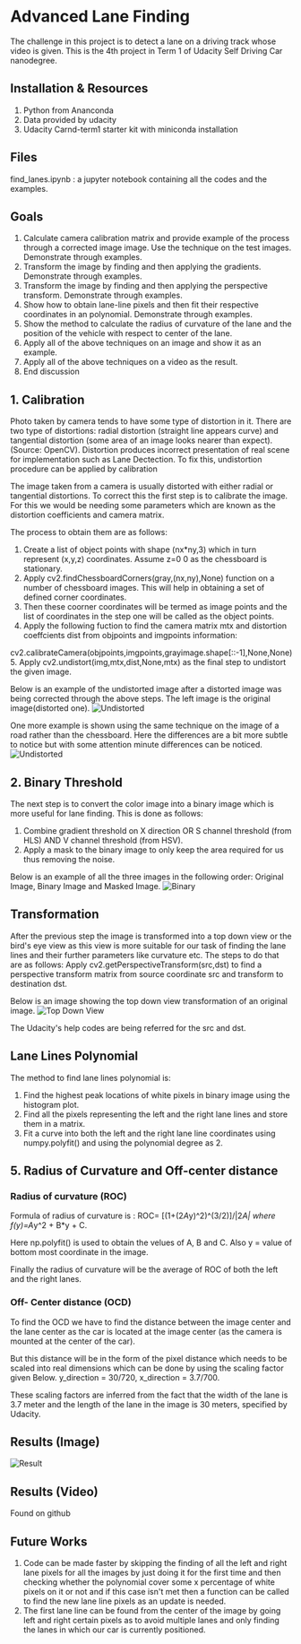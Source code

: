 
[//]: # (Image References)

[image1]: ./egimages/carUndistort.png "Undistorted"
[image2]: ./egimages/chessboard.png "Undistorted"
[image3]: ./egimages/laneBinary.png "Binary"
[image4]: ./egimages/result.png "Result"
[image5]: ./egimages/birdsEye.png "Top Down View"

# Advanced Lane Finding
The challenge in this project is to detect a lane on a driving track whose video is given. This is the 4th project in Term 1 of Udacity Self Driving Car nanodegree.
## Installation & Resources
1. Python from Ananconda
2. Data provided by udacity
3. Udacity Carnd-term1 starter kit with miniconda installation

## Files
find_lanes.ipynb : a jupyter notebook containing all the codes and the examples.

## Goals
1. Calculate camera calibration matrix and provide example of the process through a corrected image image. Use the technique on the test images. Demonstrate through examples.
2. Transform the image by finding and then applying the gradients. Demonstrate through examples.
3. Transform the image by finding and then applying the perspective transform. Demonstrate through examples.
4. Show how to obtain lane-line pixels and then fit their  respective coordinates in an polynomial. Demonstrate through examples.
5. Show the method to calculate the radius of curvature of the lane and the position of the vehicle with respect to center of the lane.
6. Apply all of the above techniques on an image and show it as an example.
7. Apply all of the above techniques on a video as the result.
8. End discussion

## 1. Calibration
Photo taken by camera tends to have some type of distortion in it. There are two type of distortions: radial distortion (straight line appears curve) and tangential distortion (some area of an image looks nearer than expect). (Source: OpenCV). Distortion produces incorrect presentation of real scene for implementation such as Lane Dectection. To fix this, undistortion procedure can be applied by calibration

The image taken from a camera is usually distorted with either radial or tangential distortions. To correct this the first step is to calibrate the image. For this we would be needing some parameters which are known as the distortion coefficients and camera matrix.

The process to obtain them are as follows:
1. Create a list of object points with shape (nx*ny,3) which in turn represent (x,y,z) coordinates. Assume z=0 0 as the chessboard is stationary.
2. Apply cv2.findChessboardCorners(gray,(nx,ny),None) function on a number of chessboard images. This will help in obtaining a set of defined corner coordinates.
3. Then these coorner coordinates will be termed as image points and the list of coordinates in the step one will be called as the object points.
4. Apply the following fuction to find the camera matrix mtx and distortion coeffcients dist from objpoints and imgpoints information:

  cv2.calibrateCamera(objpoints,imgpoints,grayimage.shape[::-1],None,None)
5. Apply cv2.undistort(img,mtx,dist,None,mtx) as the final step to undistort the given image.



Below is an example of the undistorted image after a distorted image was being corrected through the above steps.
The left image is the original image(distorted one).
![][image2]


One more example is shown using the same technique on the image of a road rather than the chessboard. Here the differences are a bit more subtle to notice but with some attention minute differences can be noticed.
![][image1]

## 2. Binary Threshold
The next step is to convert the color image into a binary image which is more useful for lane finding. This is done as follows:
1. Combine gradient threshold on X direction OR S channel threshold (from HLS) AND V channel threshold (from HSV).
2. Apply a mask to the binary image to only keep the area required for us thus removing the noise.


Below is an example of all the three images in the following order: Original Image, Binary Image and Masked Image.
![][image3]

## Transformation
After the previous step the image is transformed into a top down view or the bird's eye view as this view is more suitable for our task of finding the lane lines and their further parameters like curvature etc. The steps to do that are as follows:
 Apply cv2.getPerspectiveTransform(src,dst) to find a perspective transform matrix from source coordinate src and transform to destination dst.

 Below is an image showing the top down view transformation of an original image.
![][image5]

The Udacity's help codes are being referred for the src and dst.

## Lane Lines Polynomial
The method to find lane lines polynomial is:

1. Find the highest peak locations of white pixels in binary image using the histogram plot.
2. Find all the pixels representing the left and the right lane lines and store them in a matrix.
3. Fit a curve into both the left and the right lane line coordinates using numpy.polyfit() and using the polynomial degree as 2.

## 5. Radius of Curvature and Off-center distance
### Radius of curvature (ROC)
Formula of radius of curvature is : ROC= [(1+(2*A*y)^2)^(3/2)]/|2*A| where f(y)=A*y^2 + B*y + C.

Here np.polyfit() is used to obtain the velues of A, B and C.
Also y = value of bottom most coordinate in the image.

Finally the radius of curvature will be the average of ROC of both the left and the right lanes.

### Off- Center distance (OCD)

To find the OCD we have to find the distance between the image center and the lane center as the car is located at the image center (as the camera is mounted at the center of the car).

But this distance will be in the form of the pixel distance which needs to be scaled into real dimensions which can be done by using the scaling factor given Below.
y_direction = 30/720, x_direction = 3.7/700.

These  scaling factors are inferred from the fact that the width of the lane is 3.7 meter and the length of the lane in the image is 30 meters, specified by Udacity.

## Results (Image)
![][image4]

## Results (Video)

Found on github

## Future Works
1. Code can be made faster by skipping the finding of all the left and right lane pixels for all the images by just doing it for the first time and then checking whether the polynomial cover some x percentage of white pixels on it or not and if this case isn't met then a function can be called to find the new lane line pixels as an update is needed.
2. The first lane line can be found from the center of the image by going left and right certain pixels as to avoid multiple lanes and only finding the lanes in which our car is currently positioned.
